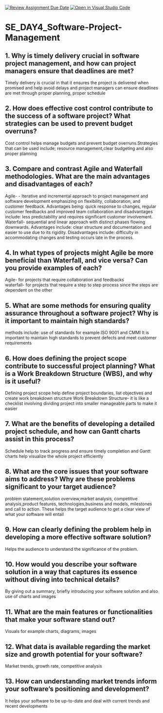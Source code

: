 [![Review Assignment Due Date](https://classroom.github.com/assets/deadline-readme-button-22041afd0340ce965d47ae6ef1cefeee28c7c493a6346c4f15d667ab976d596c.svg)](https://classroom.github.com/a/9pw6JKcu)
[![Open in Visual Studio Code](https://classroom.github.com/assets/open-in-vscode-2e0aaae1b6195c2367325f4f02e2d04e9abb55f0b24a779b69b11b9e10269abc.svg)](https://classroom.github.com/online_ide?assignment_repo_id=15645031&assignment_repo_type=AssignmentRepo)
# SE_DAY4_Software-Project-Management
## 1. Why is timely delivery crucial in software project management, and how can project managers ensure that deadlines are met?
Timely delivery is crucial in that it ensures the project is delivered when promised and help avoid delays   and project managers can ensure deadlines are met through proper planning, proper schedule 
## 2. How does effective cost control contribute to the success of a software project? What strategies can be used to prevent budget overruns?
Cost control helps manage budgets and prevent budget overruns.Strategies that can be used include; resource management,clear budgeting and also proper planning
## 3. Compare and contrast Agile and Waterfall methodologies. What are the main advantages and disadvantages of each?
Agile- - Iterative and incremental approach to project management and software development emphasizing on flexibility, collaboration, and customer feedback. Advantages being: quick response to changes, regular customer feedbacks and improved team collaboration and disadvantages include: less predictability and requires significant customer involvement.
Waterfall- sequential and linear approach with distinct phases flowing downwards. Advantages include: clear structure and documentation and easier to use due to its rigidity. Disadvantages include: difficulty in accommodating changes and testing occurs late in the process.
## 4. In what types of projects might Agile be more beneficial than Waterfall, and vice versa? Can you provide examples of each?
Agile- for projects that require collaboration and feedbacks  
waterfall- for projects that require a step to step process since the steps are dependent on the other
## 5. What are some methods for ensuring quality assurance throughout a software project? Why is it important to maintain high standards?
methods include: use of standards for example ISO 9001 and CMMI
It is important to maintain high standards to prevent defects and meet customer requirements
## 6. How does defining the project scope contribute to successful project planning? What is a Work Breakdown Structure (WBS), and why is it useful?
Defining project scope help define project boundaries, list objectives and create work breakdown structure
Work Breakdown Structure- it is like a checklist involving dividing project into smaller manageable parts to make it easier 
## 7. What are the benefits of developing a detailed project schedule, and how can Gantt charts assist in this process?
Schedule help to track progress and ensure timely completion and Gantt charts help visualize the whole project efficiently
## 8. What are the core issues that your software aims to address? Why are these problems significant to your target audience?
problem statement,solution overview,market analysis, competitive analysis,product features, technologies,business and models, milestones and call to action. These helps the target audience to get a clear view of what your software will entail
## 9. How can clearly defining the problem help in developing a more effective software solution?
Helps the audience to understand the significance of the problem.
## 10. How would you describe your software solution in a way that captures its essence without diving into technical details?
By giving out a summary, briefly introducing your software solution and also use of charts and images
## 11. What are the main features or functionalities that make your software stand out?
Visuals for example charts, diagrams, images
## 12. What data is available regarding the market size and growth potential for your software?
Market trends, growth rate, competitive analysis
## 13. How can understanding market trends inform your software’s positioning and development?
It helps your software to be up-to-date and deal with current trends and recent developments
